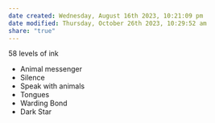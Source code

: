 ```yaml
---
date created: Wednesday, August 16th 2023, 10:21:09 pm
date modified: Thursday, October 26th 2023, 10:29:52 am
share: "true"
---
```

58 levels of ink
- Animal messenger
- Silence
- Speak with animals
- Tongues
- Warding Bond
- Dark Star